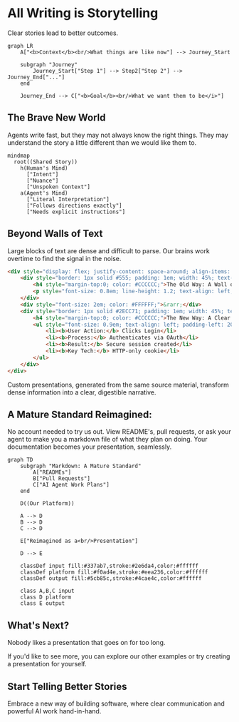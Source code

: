 # All Writing is Storytelling

Clear stories lead to better outcomes.

```mermaid
graph LR 
    A["<b>Context</b><br/>What things are like now"] --> Journey_Start

    subgraph "Journey"
        Journey_Start["Step 1"] --> Step2["Step 2"] --> Journey_End["..."]
    end

    Journey_End --> C["<b>Goal</b><br/>What we want them to be</i>"]
```

## The Brave New World 

Agents write fast, but they may not always know the right things. They may understand the story a little different than we would like them to.

```mermaid
mindmap
  root((Shared Story))
    h(Human's Mind)
      ["Intent"]
      ["Nuance"]
      ["Unspoken Context"]
    a(Agent's Mind)
      ["Literal Interpretation"]
      ["Follows directions exactly"]
      ["Needs explicit instructions"]
```

## Beyond Walls of Text

Large blocks of text are dense and difficult to parse. Our brains work overtime to find the signal in the noise.
```html
<div style="display: flex; justify-content: space-around; align-items: center; gap: 1em; padding: 1em; background-color: #1a1a1a; border-radius: 8px;">
    <div style="border: 1px solid #555; padding: 1em; width: 45%; text-align: center;">
        <h4 style="margin-top:0; color: #CCCCCC;">The Old Way: A Wall of Text</h4>
        <p style="font-size: 0.8em; line-height: 1.2; text-align: left; color: #AAAAAA;">Our new login feature will require users to authenticate via our OAuth 2.0 provider. The front-end will send a request to the `/auth/login` endpoint. The back-end will then redirect to the provider. Upon successful authentication, the provider will call our `/auth/callback` endpoint with a temporary code. The back-end will exchange this code for an access token and a refresh token. The access token will be stored in a secure, HTTP-only cookie with a short expiry, while the refresh token will be stored in the database, linked to the user's account for session renewal.</p>
    </div>
    <div style="font-size: 2em; color: #FFFFFF;">&rarr;</div>
    <div style="border: 1px solid #2ECC71; padding: 1em; width: 45%; text-align: center;">
        <h4 style="margin-top:0; color: #CCCCCC;">The New Way: A Clear Story</h4>
        <ul style="font-size: 0.9em; text-align: left; padding-left: 20px; color: #AAAAAA;">
            <li><b>User Action:</b> Clicks Login</li>
            <li><b>Process:</b> Authenticates via OAuth</li>
            <li><b>Result:</b> Secure session created</li>
            <li><b>Key Tech:</b> HTTP-only cookie</li>
        </ul>
    </div>
</div>
```
Custom presentations, generated from the same source material, transform dense information into a clear, digestible narrative.

## A Mature Standard Reimagined:

No account needed to try us out. View README's, pull requests, or ask your agent to make you a markdown file of what they plan on doing. Your documentation becomes your presentation, seamlessly.

```mermaid
graph TD
    subgraph "Markdown: A Mature Standard"
        A["READMEs"]
        B["Pull Requests"]
        C["AI Agent Work Plans"]
    end
    
    D((Our Platform))
    
    A --> D
    B --> D
    C --> D

    E["Reimagined as a<br/>Presentation"]

    D --> E

    classDef input fill:#337ab7,stroke:#2e6da4,color:#ffffff
    classDef platform fill:#f0ad4e,stroke:#eea236,color:#ffffff
    classDef output fill:#5cb85c,stroke:#4cae4c,color:#ffffff

    class A,B,C input
    class D platform
    class E output
```

## What's Next?

Nobody likes a presentation that goes on for too long. 

If you'd like to see more, you can explore our other examples or try creating a presentation for yourself.

## Start Telling Better Stories

Embrace a new way of building software, where clear communication and powerful AI work hand-in-hand. 